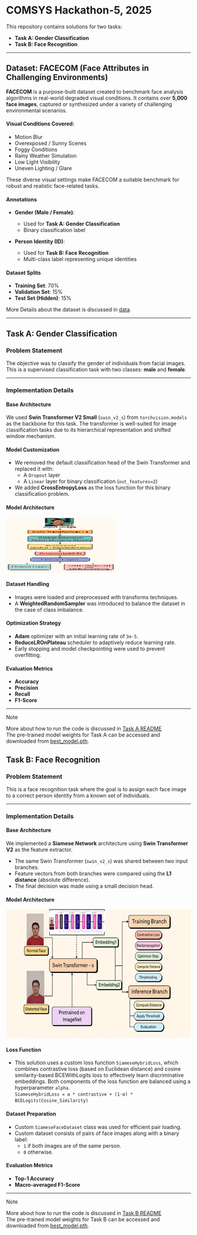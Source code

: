 # COMSYS Hackathon-5, 2025
This repository contains solutions for two tasks:

- **Task A: Gender Classification**
- **Task B: Face Recognition**

---
## Dataset: FACECOM (Face Attributes in Challenging Environments)

**FACECOM** is a purpose-built dataset created to benchmark face analysis algorithms in real-world degraded visual conditions. It contains over **5,000 face images**, captured or synthesized under a variety of challenging environmental scenarios.

#### Visual Conditions Covered:

- Motion Blur  
- Overexposed / Sunny Scenes  
- Foggy Conditions  
- Rainy Weather Simulation  
- Low Light Visibility  
- Uneven Lighting / Glare  

These diverse visual settings make FACECOM a suitable benchmark for robust and realistic face-related tasks.

#### Annotations

- **Gender (Male / Female)**:  
  - Used for **Task A: Gender Classification**
  - Binary classification label
  
- **Person Identity (ID)**:  
  - Used for **Task B: Face Recognition**
  - Multi-class label representing unique identities

#### Dataset Splits

- **Training Set**: 70%  
- **Validation Set**: 15%  
- **Test Set (Hidden)**: 15%

More Details about the dataset is discussed in [data](https://github.com/AtriSukul1508/Comsys-Hackathon/blob/main/data/README.md).

---

## Task A: Gender Classification

### Problem Statement

The objective was to classify the gender of individuals from facial images. This is a supervised classification task with two classes: **male** and **female**.

---

### Implementation Details

#### Base Architecture

We used **Swin Transformer V2 Small** (`swin_v2_s`) from `torchvision.models` as the backbone for this task. The transformer is well-suited for image classification tasks due to its hierarchical representation and shifted window mechanism.


#### Model Customization

- We removed the default classification head of the Swin Transformer and replaced it with:
  - A `Dropout` layer
  - A `Linear` layer for binary classification (`out_features=2`)
- We added **CrossEntropyLoss** as the loss function for this binary classification problem.

#### Model Architecture
<img src="./TaskA/model/TaskA.png" width="300px" height="150px"/>

#### Dataset Handling

- Images were loaded and preprocessed with transforms techniques.
- A **WeightedRandomSampler** was introduced to balance the dataset in the case of class imbalance.

#### Optimization Strategy

- **Adam** optimizer with an initial learning rate of `3e-5`.
- **ReduceLROnPlateau** scheduler to adaptively reduce learning rate.
- Early stopping and model checkpointing were used to prevent overfitting.

#### Evaluation Metrics

- **Accuracy**
- **Precision**
- **Recall**
- **F1-Score**

---
> [!NOTE]
> More about how to run the code is discussed in [Task A README](https://github.com/AtriSukul1508/Comsys-Hackathon/blob/main/TaskA/README.md) <br/>
> The pre-trained model weights for Task A can be accessed and downloaded from [best_model.pth](https://drive.google.com/file/d/1mB9Lqozewq4QgigvqeLhURdgIKyrKcZD/view?usp=sharing).

## Task B: Face Recognition

### Problem Statement

This is a face recognition task where the goal is to assign each face image to a correct person identity from a known set of individuals.

---

### Implementation Details

#### Base Architecture

We implemented a **Siamese Network** architecture using **Swin Transformer V2** as the feature extractor.

- The same Swin Transformer (`swin_v2_s`) was shared between two input branches.
- Feature vectors from both branches were compared using the **L1 distance** (absolute difference).
- The final decision was made using a small decision head.
  
#### Model Architecture
<img src="./TaskB/model/TaskB.png" width="800px" height="350px"/>

#### Loss Function

- This solution uses a custom loss function ```SiameseHybridLoss```, which combines contrastive loss (based on Euclidean distance) and cosine similarity-based BCEWithLogits loss to effectively learn discriminative embeddings. Both components of the loss function are balanced using a hyperparameter ```alpha```. <br/>
                        ```SiameseHybridLoss = α * contrastive + (1-α) * BCELogits(Cosine_Similarity)```
  
#### Dataset Preparation

- Custom `SiameseFaceDataset` class was used for efficient pair loading.
- Custom dataset consists of pairs of face images along with a binary label:
  - `1` if both images are of the same person.
  - `0` otherwise.

#### Evaluation Metrics

- **Top-1 Accuracy**
- **Macro-averaged F1-Score**
---
> [!NOTE]
> More about how to run the code is discussed in [Task B README](https://github.com/AtriSukul1508/Comsys-Hackathon/blob/main/TaskB/README.md) <br/>
> The pre-trained model weights for Task B can be accessed and downloaded from [best_model.pth](https://drive.google.com/file/d/1xtsd0zAtk8nWcTCWY_7lWZvt-knz6YIy/view?usp=sharing).

